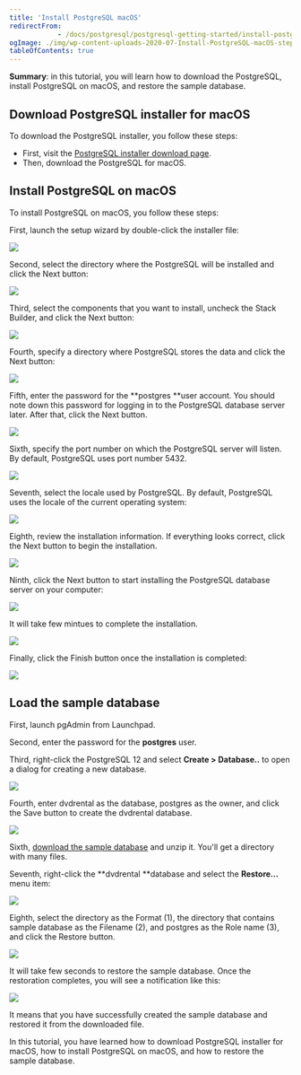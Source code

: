 ```yaml
---
title: 'Install PostgreSQL macOS'
redirectFrom: 
            - /docs/postgresql/postgresql-getting-started/install-postgresql-macos/
ogImage: ./img/wp-content-uploads-2020-07-Install-PostgreSQL-macOS-step-1.png
tableOfContents: true
---
```



**Summary**: in this tutorial, you will learn how to download the PostgreSQL, install PostgreSQL on macOS, and restore the sample database.





## Download PostgreSQL installer for macOS





To download the PostgreSQL installer, you follow these steps:





- First, visit the [PostgreSQL installer download page](https://www.enterprisedb.com/downloads/postgres-postgresql-downloads).
- Then, download the PostgreSQL for macOS.





## Install PostgreSQL on macOS





To install PostgreSQL on macOS, you follow these steps:





First, launch the setup wizard by double-click the installer file:





![](./img/wp-content-uploads-2020-07-Install-PostgreSQL-macOS-step-1.png)





Second, select the directory where the PostgreSQL will be installed and click the Next button:





![](./img/wp-content-uploads-2020-07-Install-PostgreSQL-macOS-step-2.png)





Third, select the components that you want to install, uncheck the Stack Builder, and click the Next button:





![](./img/wp-content-uploads-2020-07-Install-PostgreSQL-macOS-step-3.png)





Fourth, specify a directory where PostgreSQL stores the data and click the Next button:





![](./img/wp-content-uploads-2020-07-Install-PostgreSQL-macOS-step-4.png)





Fifth, enter the password for the **postgres **user account. You should note down this password for logging in to the PostgreSQL database server later. After that, click the Next button.





![](./img/wp-content-uploads-2020-07-Install-PostgreSQL-macOS-step-5.png)





Sixth, specify the port number on which the PostgreSQL server will listen. By default, PostgreSQL uses port number 5432.





![](./img/wp-content-uploads-2020-07-Install-PostgreSQL-macOS-step-6.png)





Seventh, select the locale used by PostgreSQL. By default, PostgreSQL uses the locale of the current operating system:





![](./img/wp-content-uploads-2020-07-Install-PostgreSQL-macOS-step-7.png)





Eighth, review the installation information. If everything looks correct, click the Next button to begin the installation.





![](./img/wp-content-uploads-2020-07-Install-PostgreSQL-macOS-step-8.png)





Ninth, click the Next button to start installing the PostgreSQL database server on your computer:





![](./img/wp-content-uploads-2020-07-Install-PostgreSQL-macOS-step-9.png)





It will take few mintues to complete the installation.





![](./img/wp-content-uploads-2020-07-Install-PostgreSQL-step-10.png)





Finally, click the Finish button once the installation is completed:





![](./img/wp-content-uploads-2020-07-Install-PostgreSQL-step-11.png)





## Load the sample database





First, launch pgAdmin from Launchpad.





Second, enter the password for the **postgres** user.





Third, right-click the PostgreSQL 12 and select **Create > Database..** to open a dialog for creating a new database.





![](./img/wp-content-uploads-2020-07-Restore-Sample-Database-Step-1.png)





Fourth, enter dvdrental as the database, postgres as the owner, and click the Save button to create the dvdrental database.





![](./img/wp-content-uploads-2020-07-Restore-Sample-Database-Step-2.png)





Sixth, [download the sample database](https://www.postgresqltutorial.com/postgresql-getting-started/postgresql-sample-database/) and unzip it. You'll get a directory with many files.





Seventh, right-click the **dvdrental **database and select the **Restore...** menu item:





![](./img/wp-content-uploads-2020-07-Restore-Sample-Database-Step-3.png)





Eighth, select the directory as the Format (1), the directory that contains sample database as the Filename (2), and postgres as the Role name (3), and click the Restore button.





![](./img/wp-content-uploads-2020-07-Restore-Sample-Database-Step-4.png)





It will take few seconds to restore the sample database. Once the restoration completes, you will see a notification like this:





![](./img/wp-content-uploads-2020-07-Restore-Sample-Database-Step-5.png)





It means that you have successfully created the sample database and restored it from the downloaded file.





In this tutorial, you have learned how to download PostgreSQL installer for macOS, how to install PostgreSQL on macOS, and how to restore the sample database.


